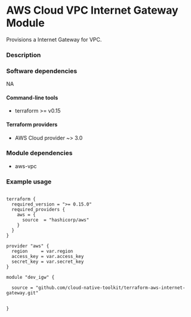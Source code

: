 # AWS Cloud VPC Internet Gateway Module

Provisions a Internet Gateway for VPC.



### Description

### Software dependencies

 NA

#### Command-line tools

- terraform >= v0.15

#### Terraform providers

- AWS Cloud provider ~> 3.0

### Module dependencies

- aws-vpc

### Example usage

```hcl-terraform

terraform {
  required_version = ">= 0.15.0"
  required_providers {
    aws = {
      source  = "hashicorp/aws"
    }
  }
}

provider "aws" {
  region     = var.region
  access_key = var.access_key
  secret_key = var.secret_key
}

module "dev_igw" {

  source = "github.com/cloud-native-toolkit/terraform-aws-internet-gateway.git"
  
  
}
```
